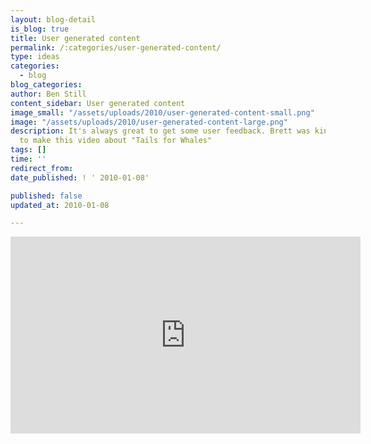 ```yaml
---
layout: blog-detail
is_blog: true
title: User generated content
permalink: /:categories/user-generated-content/
type: ideas
categories:
  - blog
blog_categories:
author: Ben Still
content_sidebar: User generated content
image_small: "/assets/uploads/2010/user-generated-content-small.png"
image: "/assets/uploads/2010/user-generated-content-large.png"
description: It's always great to get some user feedback. Brett was kind enough
  to make this video about "Tails for Whales"
tags: []
time: ''
redirect_from:
date_published: ! ' 2010-01-08'

published: false
updated_at: 2010-01-08

---
```

<iframe width="560" height="315" src="https://www.youtube.com/embed/ORpz3K-iVx4?rel=0" frameborder="0" allow="autoplay; encrypted-media" allowfullscreen layout="responsive"></iframe>
